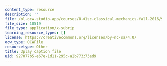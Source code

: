 ```yaml
---
content_type: resource
description: ''
file: /ol-ocw-studio-app/courses/8-01sc-classical-mechanics-fall-2016/927077b5e67e1d11295ca2b773273ad9_ofgusnhQ07Q.srt
file_size: 10519
file_type: application/x-subrip
learning_resource_types: []
license: https://creativecommons.org/licenses/by-nc-sa/4.0/
ocw_type: OCWFile
resourcetype: Other
title: 3play caption file
uid: 927077b5-e67e-1d11-295c-a2b773273ad9
---
```

